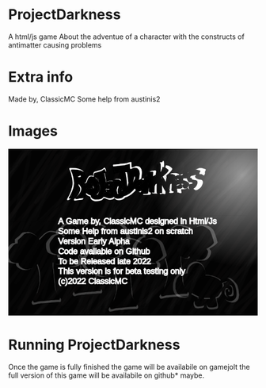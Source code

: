 # ProjectDarkness
A html/js game
About the adventue of a character with the constructs of antimatter causing problems
# Extra info
Made by, ClassicMC 
Some help from austinis2
# Images
![screenshot](screenshots/infoPAGE.png)
# Running ProjectDarkness 
Once the game is fully finished the game will be availabile on gamejolt
the full version of this game will be availabile on github* maybe.
